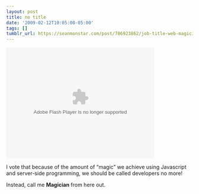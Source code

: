 ```yaml
---
layout: post
title: no title
date: '2009-02-12T10:05:00-05:00'
tags: []
tumblr_url: https://seanmonstar.com/post/706923862/job-title-web-magician
---
```

<object type="application/x-shockwave-flash" data="http://www.collegehumor.com/moogaloop/moogaloop.swf?clip_id=1891074&amp;fullscreen=1" width="400" height="300"><param name="allowfullscreen" value="true">
<param name="wmode" value="transparent">
<param name="allowScriptAccess" value="always">
<param name="movie" quality="best" value="http://www.collegehumor.com/moogaloop/moogaloop.swf?clip_id=1891074&amp;fullscreen=1">
<embed src="http://www.collegehumor.com/moogaloop/moogaloop.swf?clip_id=1891074&amp;fullscreen=1" type="application/x-shockwave-flash" wmode="transparent" width="400" height="300" allowscriptaccess="always"></embed></object>  

I vote that because of the amount of “magic” we achieve using Javascript and server-side programming, we should be called developers no more!

Instead, call me **Magician** from here out.

